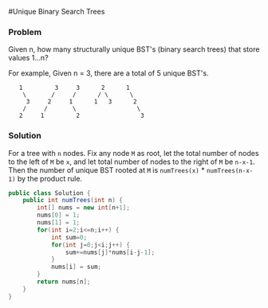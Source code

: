 #Unique Binary Search Trees
### Problem
Given n, how many structurally unique BST's (binary search trees) that store values 1...n?

For example,
Given n = 3, there are a total of 5 unique BST's.
```
   1         3     3      2      1
    \       /     /      / \      \
     3     2     1      1   3      2
    /     /       \                 \
   2     1         2                 3
```

### Solution
For a tree with <code>n</code> nodes. Fix any node <code>M</code> as root, let the total number of nodes to the left of <code>M</code> be <code>x</code>, and let total number of 
nodes to the right of <code>M</code> be <code>n-x-1</code>. Then the number of unique BST rooted at <code>M</code> is <code>numTrees(x)</code> * <code>numTrees(n-x-1)</code> by the product rule.
```java
public class Solution {
    public int numTrees(int n) {
        int[] nums = new int[n+1];
        nums[0] = 1;
        nums[1] = 1;
        for(int i=2;i<=n;i++) {
            int sum=0;
            for(int j=0;j<i;j++) {
                sum+=nums[j]*nums[i-j-1];
            }
            nums[i] = sum;
        }
        return nums[n];
    }
}
```

